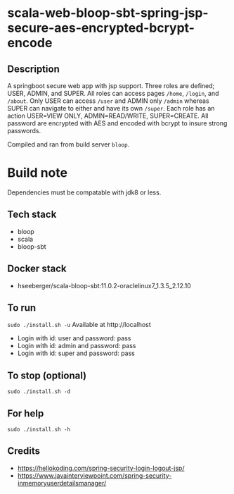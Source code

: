 # scala-web-bloop-sbt-spring-jsp-secure-aes-encrypted-bcrypt-encode

## Description
A springboot secure web app with jsp support.
Three roles are defined; USER, ADMIN, and SUPER. All roles
can access pages `/home`, `/login`, and `/about`. Only USER
can access `/user` and ADMIN only `/admin` whereas SUPER can
navigate to either and have its own `/super`. Each role
has an action USER=VIEW ONLY, ADMIN=READ/WRITE, SUPER=CREATE.
All password are encrypted with AES and encoded with bcrypt
to insure strong passwords.

Compiled and ran from build server `bloop`.

# Build note
Dependencies must be compatable with jdk8 or less.

## Tech stack
- bloop
- scala
- bloop-sbt

## Docker stack
- hseeberger/scala-bloop-sbt:11.0.2-oraclelinux7_1.3.5_2.12.10

## To run
`sudo ./install.sh -u`
Available at http://localhost
- Login with id: user and password: pass
- Login with id: admin and password: pass
- Login with id: super and password: pass

## To stop (optional)
`sudo ./install.sh -d`

## For help
`sudo ./install.sh -h`

## Credits
- https://hellokoding.com/spring-security-login-logout-jsp/
- https://www.javainterviewpoint.com/spring-security-inmemoryuserdetailsmanager/

